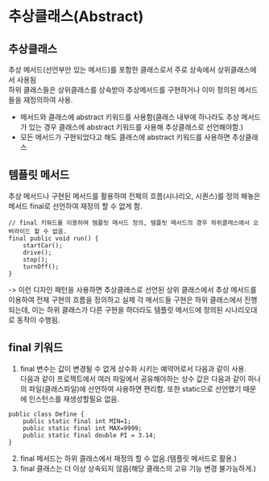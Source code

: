 # 추상클래스(Abstract)
## 추상클래스
추상 메서드(선언부만 있는 메서드)를 포함한 클래스로서 주로 상속에서 상위클래스에서 사용됨   
하위 클래스들은 상위클래스를 상속받아 추상메서드를 구현하거나 이미 정의된 메서드들을 재정의하여 사용.

* 메서드와 클래스에 abstract 키워드를 사용함(클래스 내부에 하나라도 추상 메서드가 있는 경우 클래스에 abstract 키워드를 사용해 추상클래스로 선언해야함.)
* 모든 메서드가 구현되었다고 해도 클래스에 abstract 키워드를 사용하면 추상클래스


## 템플릿 메서드
추상 메서드나 구현된 메서드를 활용하여 전체의 흐름(시나리오, 시퀀스)를 정의 해놓은 메서드
final로 선언하여 재정의 할 수 없게 함.

```
// final 키워드를 이용하여 템플릿 메서드 정의, 템플릿 메서드의 경우 하위클래스에서 오버라이드 할 수 없음.
final public void run() {
	startCar();
	drive();
	stop();
	turnOff();
}
```
-> 이런 디자인 패턴을 사용하면 추상클래스로 선언된 상위 클래스에서 추상 메서드를 이용하여 전체 구현의 흐름을 정의하고 실제 각 메서드들 구현은 하위 클래스에서 진행되는데, 이는 하위 클래스가 다른 구현을 하더라도 템플릿 메서드에 정의된 시나리오대로 동작이 수행됨.

## final 키워드
1. final 변수는 값이 변경될 수 없게 상수화 시키는 예약어로서 다음과 같이 사용.   
다음과 같이 프로젝트에서 여러 파일에서 공유해야하는 상수 값은 다음과 같이 하나의 파일(클래스파일)에 선언하여 사용하면 편리함.
또한 static으로 선언했기 때문에 인스턴스를 재생성할필요 없음.
```
public class Define {
	public static final int MIN=1;
	public static final int MAX=9999;
	public static final double PI = 3.14;
}
```

2. final 메서드는 하위 클래스에서 재정의 할 수 없음.(템플릿 메서드로 활용.)
3. final 클래스는 더 이상 상속되지 않음(해당 클래스의 고유 기능 변경 불가능하게.)